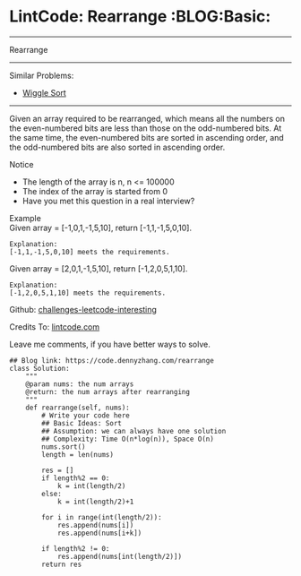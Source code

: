# LintCode: Rearrange     :BLOG:Basic:


---

Rearrange  

---

Similar Problems:  
-   [Wiggle Sort](https://code.dennyzhang.com/wiggle-sort)

---

Given an array required to be rearranged, which means all the numbers on the even-numbered bits are less than those on the odd-numbered bits. At the same time, the even-numbered bits are sorted in ascending order, and the odd-numbered bits are also sorted in ascending order.  

Notice  
-   The length of the array is n, n <= 100000
-   The index of the array is started from 0
-   Have you met this question in a real interview?

Example  
Given array = [-1,0,1,-1,5,10], return [-1,1,-1,5,0,10].  

    Explanation:
    [-1,1,-1,5,0,10] meets the requirements.

Given array = [2,0,1,-1,5,10], return [-1,2,0,5,1,10].  

    Explanation:
    [-1,2,0,5,1,10] meets the requirements.

Github: [challenges-leetcode-interesting](https://github.com/DennyZhang/challenges-leetcode-interesting/tree/master/rearrange)  

Credits To: [lintcode.com](http://www.lintcode.com/en/problem/rearrange/)  

Leave me comments, if you have better ways to solve.  

    ## Blog link: https://code.dennyzhang.com/rearrange
    class Solution:
        """
        @param nums: the num arrays 
        @return: the num arrays after rearranging
        """
        def rearrange(self, nums):
            # Write your code here 
            ## Basic Ideas: Sort
            ## Assumption: we can always have one solution
            ## Complexity: Time O(n*log(n)), Space O(n)
            nums.sort()
            length = len(nums)
    
            res = []
            if length%2 == 0:
                k = int(length/2)
            else:
                k = int(length/2)+1
    
            for i in range(int(length/2)):
                res.append(nums[i])
                res.append(nums[i+k])
    
            if length%2 != 0:
                res.append(nums[int(length/2)])
            return res